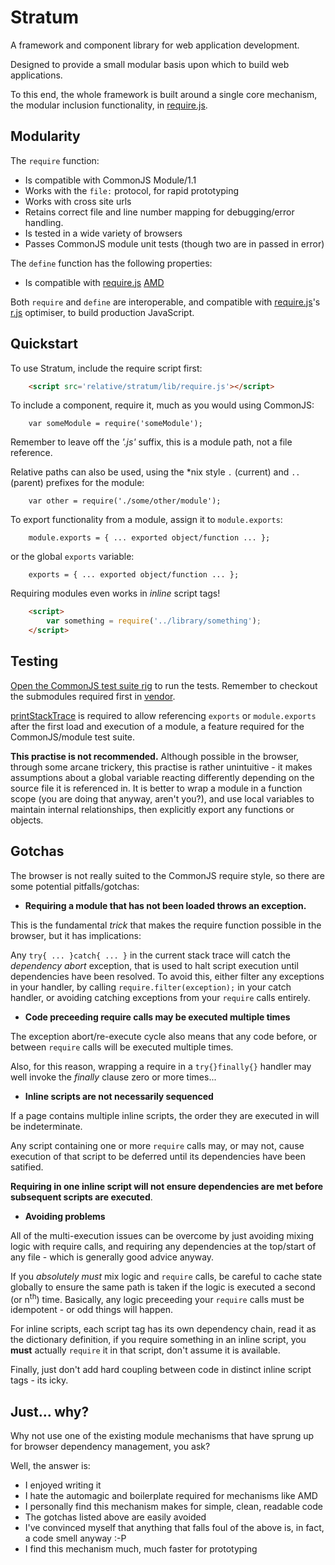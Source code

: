 # Stratum

A framework and component library for web application development.

Designed to provide a small modular basis upon which to build web applications.

To this end, the whole framework is built around a single core mechanism, the
modular inclusion functionality, in [require.js](./lib/require.js).

## Modularity

The `require` function:
* Is compatible with CommonJS Module/1.1
* Works with the `file:` protocol, for rapid prototyping
* Works with cross site urls
* Retains correct file and line number mapping for debugging/error handling.
* Is tested in a wide variety of browsers
* Passes CommonJS module unit tests (though two are in passed in error)

The `define` function has the following properties:
* Is compatible with [require.js](http://requirejs.org)
[AMD](http://requirejs.org/docs/whyamd.html)

Both `require` and `define` are interoperable, and compatible with
[require.js](http://requirejs.org)'s [r.js](https://github.com/jrburke/r.js)
optimiser, to build production JavaScript.

## Quickstart

To use Stratum, include the require script first:

``` HTML
	<script src='relative/stratum/lib/require.js'></script>
```


To include a component, require it, much as you would using CommonJS:

``` JS
	var someModule = require('someModule');
```

Remember to leave off the *'.js'* suffix, this is a module path, not a file
reference.


Relative paths can also be used, using the *nix style `.` (current) and `..`
(parent) prefixes for the module:

``` JS
	var other = require('./some/other/module');
```


To export functionality from a module, assign it to `module.exports`:

``` JS
	module.exports = { ... exported object/function ... };
```


or the global `exports` variable:

``` JS
	exports = { ... exported object/function ... };
```

Requiring modules even works in *inline* script tags!

``` HTML
	<script>
		var something = require('../library/something');
	</script>
```


## Testing

[Open the CommonJS test suite rig](./test/require/commonjs/index.html) to run
the tests. Remember to checkout the submodules required first in
[vendor](./vendor).

[printStackTrace](https://github.com/stacktracejs/stacktrace.js) is required to
allow referencing `exports` or `module.exports` after the first load and
execution of a module, a feature required for the CommonJS/module test suite.

**This practise is not recommended.**
Although possible in the browser, through some arcane trickery, this practise is
rather unintuitive - it makes assumptions about a global variable reacting
differently depending on the source file it is referenced in.  It is better to
wrap a module in a function scope (you are doing that anyway, aren't you?), and
use local variables to maintain internal relationships, then explicitly export
any functions or objects.


## Gotchas

The browser is not really suited to the CommonJS require style, so there are
some potential pitfalls/gotchas:

- **Requiring a module that has not been loaded throws an exception.**

This is the fundamental *trick* that makes the require function possible in the
browser, but it has implications:

Any `try{ ... }catch{ ... }` in the current stack trace will catch the
*dependency abort* exception, that is used to halt script execution until
dependencies have been resolved.  To avoid this, either filter any exceptions in
your handler, by calling `require.filter(exception);` in your catch handler, or
avoiding catching exceptions from your `require` calls entirely.

- **Code preceeding require calls may be executed multiple times**

The exception abort/re-execute cycle also means that any code before, or between
`require` calls will be executed multiple times.

Also, for this reason, wrapping a require in a `try{}finally{}` handler may well
invoke the *finally* clause zero or more times...

- **Inline scripts are not necessarily sequenced**

If a page contains multiple inline scripts, the order they are executed in will
be indeterminate.

Any script containing one or more `require` calls may, or may not, cause
execution of that script to be deferred until its dependencies have been
satified.

**Requiring in one inline script will not ensure dependencies are
met before subsequent scripts are executed**.

- **Avoiding problems**

All of the multi-execution issues can be overcome by just avoiding mixing logic
with require calls, and requiring any dependencies at the top/start of any
file - which is generally good advice anyway.

If you *absolutely must* mix logic and `require` calls, be careful to cache state
globally to ensure the same path is taken if the logic is executed a second
(or n<sup>th</sup>) time.  Basically, any logic preceeding your `require` calls
must be idempotent - or odd things will happen.

For inline scripts, each script tag has its own dependency chain, read it as the
dictionary definition, if you require something in an inline script, you
**must** actually `require` it in that script, don't assume it is available.

Finally, just don't add hard coupling between code in distinct inline script
tags - its icky.


## Just... why?

Why not use one of the existing module mechanisms that have sprung up for
browser dependency management, you ask?

Well, the answer is:

* I enjoyed writing it
* I hate the automagic and boilerplate required for mechanisms like AMD
* I personally find this mechanism makes for simple, clean, readable code
* The gotchas listed above are easily avoided
* I've convinced myself that anything that falls foul of the above is, in fact,
a code smell anyway :-P
* I find this mechanism much, much faster for prototyping
